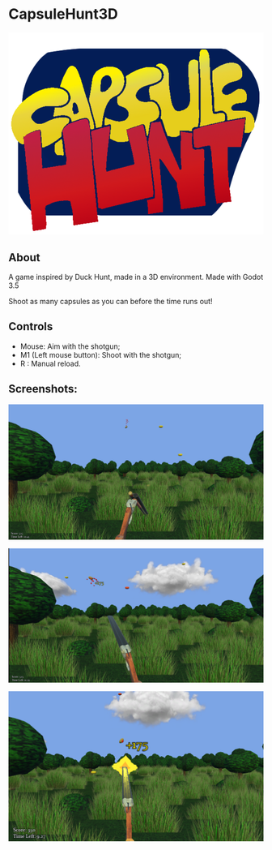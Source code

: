 # CapsuleHunt3D

![30-Capsule Hunt 0001.png](readme/30-Capsule_Hunt_0001.png)

## About

A game inspired by Duck Hunt, made in a 3D environment. Made with Godot 3.5

Shoot as many capsules as you can before the time runs out!

## Controls

- Mouse: Aim with the shotgun;
- M1 (Left mouse button): Shoot with the shotgun;
- R : Manual reload.

## Screenshots:

![1.png](readme/1.png)

![2.png](readme/2.png)

![3.png](readme/3.png)